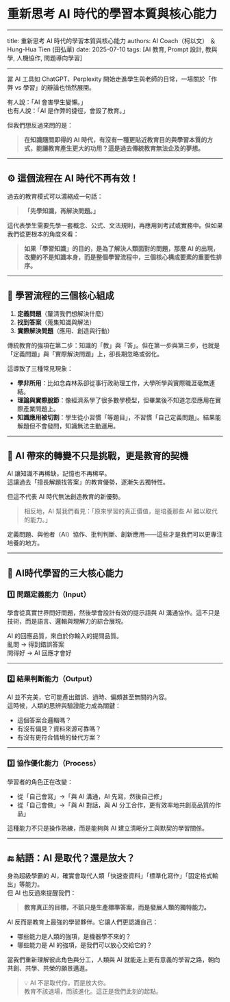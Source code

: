 # 重新思考 AI 時代的學習本質與核心能力

---
title: 重新思考 AI 時代的學習本質與核心能力
authors:  AI Coach（柯以文） ＆ Hung-Hua Tien (田弘華)
date: 2025-07-10
tags: [AI 教育, Prompt 設計, 教與學, 人機協作, 問題導向學習]

---

當 AI 工具如 ChatGPT、Perplexity 開始走進學生與老師的日常，一場關於「作弊 vs 學習」的辯論也悄然展開。

有人說：「AI 會害學生變懶。」  
也有人說：「AI 是作弊的捷徑，會毀了教育。」

但我們想反過來問的是：

> **在知識隨問即得的 AI 時代，有沒有一種更貼近教育目的與學習本質的方式，能讓教育產生更大的功用？這是過去傳統教育無法企及的夢想。**

---

## ⚙️ 這個流程在 AI 時代不再有效！

過去的教育模式可以濃縮成一句話：

> **「先學知識，再解決問題。」**

這代表學生需要先學一套概念、公式、文法規則，再應用到考試或實務中。但如果我們從更根本的角度來看：

> **如果「學習知識」的目的，是為了解決人類面對的問題，那麼 AI 的出現，改變的不是知識本身，而是整個學習流程中，三個核心構成要素的重要性排序。**

---

## 📐 學習流程的三個核心組成

1. **定義問題**（釐清我們想解決什麼）  
2. **找到答案**（蒐集知識與解法）  
3. **實際解決問題**（應用、創造與行動）

傳統教育的強項在第二步：知識的「教」與「答」。但在第一步與第三步，也就是「定義問題」與「實際解決問題」上，卻長期忽略或弱化。

這導致了三種常見現象：

- **學非所用**：比如念森林系卻從事行政助理工作，大學所學與實際職涯毫無連結。  
- **理論與實際脫節**：像經濟系學了很多數學模型，但畢業後不知道怎麼應用在實際產業問題上。  
- **知識應用被切割**：學生從小習慣「等題目」，不習慣「自己定義問題」。結果能解題但不會發問，知識無法主動運用。

---

## 🤖 AI 帶來的轉變不只是挑戰，更是教育的契機

AI 讓知識不再稀缺，記憶也不再稀罕。  
這讓過去「擅長解題找答案」的教育優勢，逐漸失去獨特性。

但這不代表 AI 時代無法創造教育的新優勢。

> 相反地，AI 幫我們看見：「原來學習的真正價值，是培養那些 AI 難以取代的能力。」

定義問題、與他者（AI）協作、批判判斷、創新應用——這些才是我們可以更專注培養的地方。

---

## 🎯 AI時代學習的三大核心能力

### 1️⃣ 問題定義能力（Input）

學會從真實世界問好問題，然後學會設計有效的提示語與 AI 溝通協作。這不只是技術，而是語言、邏輯與理解力的綜合展現。

AI 的回應品質，來自於你輸入的提問品質。  
亂問 → 得到錯誤答案  
問得好 → AI 回應才會好

---

### 2️⃣ 結果判斷能力（Output）

AI 並不完美，它可能產出錯誤、過時、偏頗甚至無關的內容。  
這時候，人類的思辨與驗證能力成為關鍵：

- 這個答案合邏輯嗎？  
- 有沒有偏見？資料來源可靠嗎？  
- 有沒有更符合情境的替代方案？

---

### 3️⃣ 協作優化能力（Process）

學習者的角色正在改變：

- 從「自己會寫」→「與 AI 溝通，AI 先寫，然後自己修」  
- 從「自己會做」→「與 AI 對話，與 AI 分工合作，更有效率地共創高品質的作品」

這種能力不只是操作熟練，而是能夠與 AI 建立清晰分工與默契的學習關係。

---

## 🔚 結語：AI 是取代？還是放大？

身為超級學霸的 AI，確實會取代人類「快速查資料」「標準化寫作」「固定格式輸出」等能力。  
但 AI 也反過來提醒我們：

> **教育真正的目標，不該只是生產標準答案，而是發展人類的獨特能力。**

AI 反而是教育上最強的學習夥伴。它讓人們更認識自己：

- 哪些能力是人類的強項，是機器學不來的？  
- 哪些能力是 AI 的強項，是我們可以放心交給它的？

當我們重新理解彼此角色與分工，人類與 AI 就能走上更有意義的學習之路，朝向共創、共學、共榮的願景邁進。

> 💡 AI 不是取代你，而是放大你。  
> 教育不該退場，而該進化。這正是我們此刻的起點。